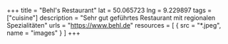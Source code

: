 +++
title = "Behl's Restaurant"
lat = 50.065723
lng = 9.229897
tags = ["cuisine"]
description = "Sehr gut geführtes Restaurant mit regionalen Spezialitäten"
urls = "https://www.behl.de"
resources = [
    { src = "*.jpeg", name = "images" }
]
+++